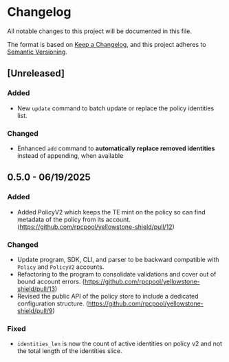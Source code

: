 # Changelog

All notable changes to this project will be documented in this file.

The format is based on [Keep a Changelog](https://keepachangelog.com/en/1.0.0/),
and this project adheres to [Semantic Versioning](https://semver.org/spec/v2.0.0.html).

## [Unreleased]

### Added

- New `update` command to batch update or replace the policy identities list.

### Changed

- Enhanced `add` command to **automatically replace removed identities** instead of appending, when available

## 0.5.0 - 06/19/2025

### Added

- Added PolicyV2 which keeps the TE mint on the policy so can find metadata of the policy from its account. (https://github.com/rpcpool/yellowstone-shield/pull/12)

### Changed

- Update program, SDK, CLI, and parser to be backward compatible with `Policy` and `PolicyV2` accounts.
- Refactoring to the program to consolidate validations and cover out of bound account errors. (https://github.com/rpcpool/yellowstone-shield/pull/13)
- Revised the public API of the policy store to include a dedicated configuration structure. (https://github.com/rpcpool/yellowstone-shield/pull/9)

### Fixed

- `identities_len` is now the count of active identities on policy v2 and not the total length of the identities slice.
